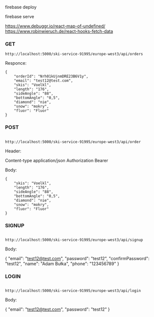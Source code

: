 firebase deploy

firebase serve

https://www.debuggr.io/react-map-of-undefined/
https://www.robinwieruch.de/react-hooks-fetch-data

### GET

```
http://localhost:5000/ski-service-91995/europe-west3/api/orders
```

Responce:

    {
        "orderId": "Nrh01kUjnmDRE23B6V1y",
        "email": "test12@test.com",
        "skis": "Voelkl",
        "length": "176",
        "sideAngle": "88",
        "bottomAngle": "0,5",
        "diamond": "nie",
        "snow": "mokry",
        "fluor": "Fluor"
    }

### POST

```

http://localhost:5000/ski-service-91995/europe-west3/api/order

```

Header:

Content-type application/json
Authorization Bearer <token>

Body:

    {
        "skis": "Voelkl",
        "length": "176",
        "sideAngle": "88",
        "bottomAngle": "0,5",
        "diamond": "nie",
        "snow": "mokry",
        "fluor": "Fluor"
    }

### SIGNUP

```

http://localhost:5000/ski-service-91995/europe-west3/api/signup

```

Body:

{
"email": "test12@test.com",
"password": "test12",
"confirmPassword": "test12",
"name": "Adam Bułka",
"phone": "123456789"
}

### LOGIN

```

http://localhost:5000/ski-service-91995/europe-west3/api/login

```

Body:

{
"email": "test12@test.com",
"password": "test12"
}
